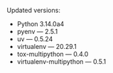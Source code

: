 Updated versions:
* Python 3.14.0a4
* pyenv — 2.5.1
* uv — 0.5.24
* virtualenv — 20.29.1
* tox-multipython — 0.4.0
* virtualenv-multipython — 0.5.1
